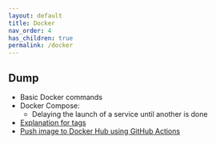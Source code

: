 ```yaml
---
layout: default
title: Docker
nav_order: 4
has_children: true
permalink: /docker
---
```



## Dump
- Basic Docker commands
- Docker Compose:
    - Delaying the launch of a service until another is done
- [Explanation for tags](https://www.youtube.com/watch?v=zQaX4p2y9yA)
- [Push image to Docker Hub using GitHub Actions](https://medium.com/platformer-blog/lets-publish-a-docker-image-to-docker-hub-using-a-github-action-f0b17e5cceb3)